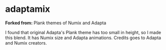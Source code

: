 # adaptamix

<b>Forked from:</b> Plank themes of Numix and Adapta

I found that original Adapta's Plank theme has too small in height, so I made this blend. It has Numix size and Adapta animations. Credits goes to Adapta and Numix creators.
